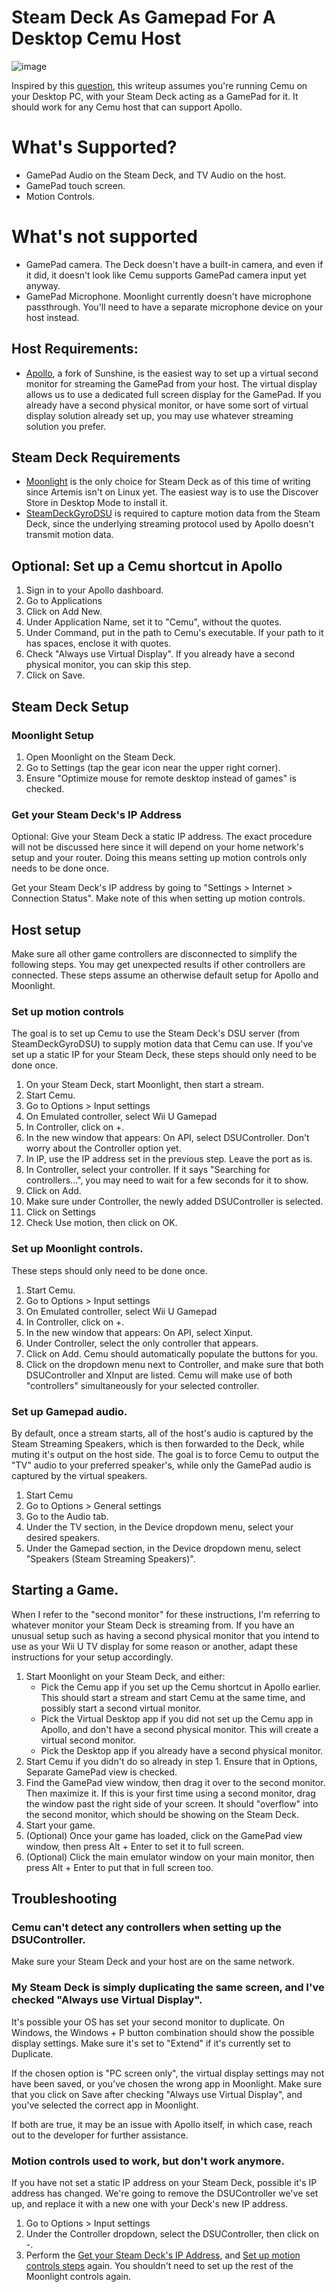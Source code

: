 # Steam Deck As Gamepad For A Desktop Cemu Host
![image](https://github.com/user-attachments/assets/8c7106e3-739d-426e-8ec9-5416ade554fb)

Inspired by this [question](https://www.reddit.com/r/cemu/comments/1i4s8os/comment/mbz0jo7/), this writeup assumes you're running Cemu on your Desktop PC, with your Steam Deck acting as a GamePad for it. It should work for any Cemu host that can support Apollo.

# What's Supported?
- GamePad Audio on the Steam Deck, and TV Audio on the host.
- GamePad touch screen.
- Motion Controls.

# What's not supported
- GamePad camera. The Deck doesn't have a built-in camera, and even if it did, it doesn't look like Cemu supports GamePad camera input yet anyway.
- GamePad Microphone. Moonlight currently doesn't have microphone passthrough. You'll need to have a separate microphone device on your host instead.

## Host Requirements:
- [Apollo](https://github.com/ClassicOldSong/Apollo), a fork of Sunshine, is the easiest way to set up a virtual second monitor for streaming the GamePad from your host. The virtual display allows us to use a dedicated full screen display for the GamePad. If you already have a second physical monitor, or have some sort of virtual display solution already set up, you may use whatever streaming solution you prefer.

## Steam Deck Requirements
- [Moonlight](https://github.com/moonlight-stream/moonlight-qt/releases) is the only choice for Steam Deck as of this time of writing since Artemis isn't on Linux yet. The easiest way is to use the Discover Store in Desktop Mode to install it.
- [SteamDeckGyroDSU](https://github.com/kmicki/SteamDeckGyroDSU) is required to capture motion data from the Steam Deck, since the underlying streaming protocol used by Apollo doesn't transmit motion data.

## Optional: Set up a Cemu shortcut in Apollo
1. Sign in to your Apollo dashboard.
2. Go to Applications
3. Click on Add New.
4. Under Application Name, set it to "Cemu", without the quotes.
5. Under Command, put in the path to Cemu's executable. If your path to it has spaces, enclose it with quotes.
6. Check "Always use Virtual Display". If you already have a second physical monitor, you can skip this step. 
7. Click on Save.

## Steam Deck Setup
### Moonlight Setup
1. Open Moonlight on the Steam Deck.
2. Go to Settings (tap the gear icon near the upper right corner).
3. Ensure "Optimize mouse for remote desktop instead of games" is checked.

### Get your Steam Deck's IP Address
Optional: Give your Steam Deck a static IP address. The exact procedure will not be discussed here since it will depend on your home network's setup and your router. Doing this means setting up motion controls only needs to be done once.

Get your Steam Deck's IP address by going to "Settings > Internet > Connection Status". Make note of this when setting up motion controls.

## Host setup
Make sure all other game controllers are disconnected to simplify the following steps. You may get unexpected results if other controllers are connected. These steps assume an otherwise default setup for Apollo and Moonlight.

### Set up motion controls
The goal is to set up Cemu to use the Steam Deck's DSU server (from SteamDeckGyroDSU) to supply motion data that Cemu can use. If you've set up a static IP for your Steam Deck, these steps should only need to be done once.

1. On your Steam Deck, start Moonlight, then start a stream.
2. Start Cemu.
3. Go to Options > Input settings
4. On Emulated controller, select Wii U Gamepad
5. In Controller, click on +.
6. In the new window that appears: On API, select DSUController. Don't worry about the Controller option yet.
7. In IP, use the IP address set in the previous step. Leave the port as is.
8. In Controller, select your controller. If it says "Searching for controllers...", you may need to wait for a few seconds for it to show.
9. Click on Add.
10. Make sure under Controller, the newly added DSUController is selected.
11. Click on Settings
12. Check Use motion, then click on OK.

### Set up Moonlight controls.
These steps should only need to be done once.

1. Start Cemu.
2. Go to Options > Input settings
3. On Emulated controller, select Wii U Gamepad
4. In Controller, click on +.
5. In the new window that appears: On API, select Xinput.
6. Under Controller, select the only controller that appears.
7. Click on Add. Cemu should automatically populate the buttons for you.
8. Click on the dropdown menu next to Controller, and make sure that both DSUController and XInput are listed. Cemu will make use of both "controllers" simultaneously for your selected controller.

### Set up Gamepad audio.
By default, once a stream starts, all of the host's audio is captured by the Steam Streaming Speakers, which is then forwarded to the Deck, while muting it's output on the host side. The goal is to force Cemu to output the "TV" audio to your preferred speaker's, while only the GamePad audio is captured by the virtual speakers. 

1. Start Cemu
2. Go to Options > General settings
3. Go to the Audio tab.
4. Under the TV section, in the Device dropdown menu, select your desired speakers.
5. Under the Gamepad section, in the Device dropdown menu, select "Speakers (Steam Streaming Speakers)".

## Starting a Game.
When I refer to the "second monitor" for these instructions, I'm referring to whatever monitor your Steam Deck is streaming from. If you have an unusual setup such as having a second physical monitor that you intend to use as your Wii U TV display for some reason or another, adapt these instructions for your setup accordingly.

1. Start Moonlight on your Steam Deck, and either:
    - Pick the Cemu app if you set up the Cemu shortcut in Apollo earlier. This should start a stream and start Cemu at the same time, and possibly start a second virtual monitor.
    - Pick the Virtual Desktop app if you did not set up the Cemu app in Apollo, and don't have a second physical monitor. This will create a virtual second monitor.
    - Pick the Desktop app if you already have a second physical monitor.
2. Start Cemu if you didn't do so already in step 1. Ensure that in Options, Separate GamePad view is checked.
3. Find the GamePad view window, then drag it over to the second monitor. Then maximize it. If this is your first time using a second monitor, drag the window past the right side of your screen. It should "overflow" into the second monitor, which should be showing on the Steam Deck.
4. Start your game.
5. (Optional) Once your game has loaded, click on the GamePad view window, then press Alt + Enter to set it to full screen.
6. (Optional) Click the main emulator window on your main monitor, then press Alt + Enter to put that in full screen too.

## Troubleshooting
### Cemu can't detect any controllers when setting up the DSUController.
Make sure your Steam Deck and your host are on the same network.

### My Steam Deck is simply duplicating the same screen, and I've checked "Always use Virtual Display".
It's possible your OS has set your second monitor to duplicate. On Windows, the Windows + P button combination should show the possible display settings. Make sure it's set to "Extend" if it's currently set to Duplicate.

If the chosen option is "PC screen only", the virtual display settings may not have been saved, or you've chosen the wrong app in Moonlight. Make sure that you click on Save after checking "Always use Virtual Display", and you've selected the correct app in Moonlight.

If both are true, it may be an issue with Apollo itself, in which case, reach out to the developer for further assistance.

### Motion controls used to work, but don't work anymore.
If you have not set a static IP address on your Steam Deck, possible it's IP address has changed. We're going to remove the DSUController we've set up, and replace it with a new one with your Deck's new IP address.

1. Go to Options > Input settings
2. Under the Controller dropdown, select the DSUController, then click on -.
3. Perform the [Get your Steam Deck's IP Address](https://github.com/pogisanpolo/SteamDeckAsCemuGamepad?tab=readme-ov-file#get-your-steam-decks-ip-address), and [Set up motion controls steps](https://github.com/pogisanpolo/SteamDeckAsCemuGamepad?tab=readme-ov-file#set-up-motion-controls) again. You shouldn't need to set up the rest of the Moonlight controls again.
